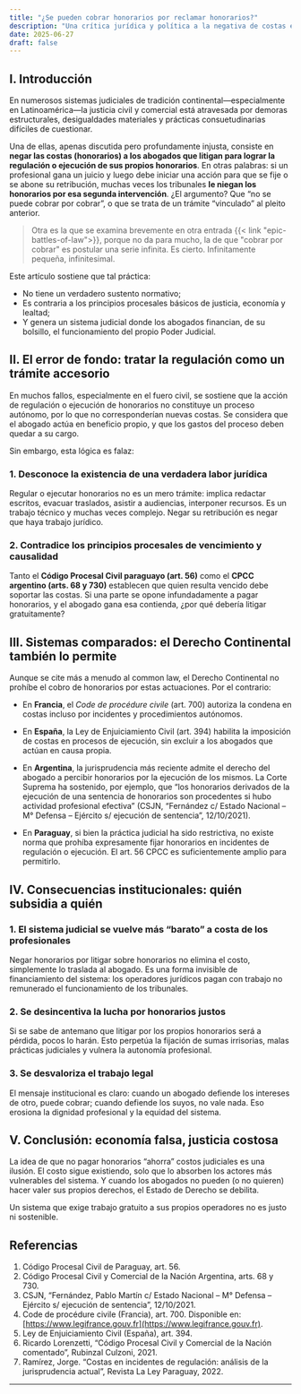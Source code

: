 ```yaml
---
title: "¿Se pueden cobrar honorarios por reclamar honorarios?"
description: "Una crítica jurídica y política a la negativa de costas en juicios de regulación. Enfoque desde el Derecho Procesal Continental, con ejemplos de Argentina y Paraguay."
date: 2025-06-27
draft: false
---
```


## I. Introducción

En numerosos sistemas judiciales de tradición continental—especialmente en Latinoamérica—la justicia civil y comercial está atravesada por demoras estructurales, desigualdades materiales y prácticas consuetudinarias difíciles de cuestionar.

Una de ellas, apenas discutida pero profundamente injusta, consiste en **negar las costas (honorarios) a los abogados que litigan para lograr la regulación o ejecución de sus propios honorarios**. En otras palabras: si un profesional gana un juicio y luego debe iniciar una acción para que se fije o se abone su retribución, muchas veces los tribunales **le niegan los honorarios por esa segunda intervención**. ¿El argumento? Que “no se puede cobrar por cobrar”, o que se trata de un trámite “vinculado” al pleito anterior.

> Otra es la que se examina brevemente en otra entrada {{< link "epic-battles-of-law">}}, porque no da para mucho, la de que "cobrar por cobrar" es postular una serie infinita. Es cierto. Infinitamente pequeña, infinitesimal.

Este artículo sostiene que tal práctica:

- No tiene un verdadero sustento normativo;
- Es contraria a los principios procesales básicos de justicia, economía y lealtad;
- Y genera un sistema judicial donde los abogados financian, de su bolsillo, el funcionamiento del propio Poder Judicial.

## II. El error de fondo: tratar la regulación como un trámite accesorio

En muchos fallos, especialmente en el fuero civil, se sostiene que la acción de regulación o ejecución de honorarios no constituye un proceso autónomo, por lo que no corresponderían nuevas costas. Se considera que el abogado actúa en beneficio propio, y que los gastos del proceso deben quedar a su cargo.

Sin embargo, esta lógica es falaz:

### 1. Desconoce la existencia de una verdadera labor jurídica

Regular o ejecutar honorarios no es un mero trámite: implica redactar escritos, evacuar traslados, asistir a audiencias, interponer recursos. Es un trabajo técnico y muchas veces complejo. Negar su retribución es negar que haya trabajo jurídico.

### 2. Contradice los principios procesales de vencimiento y causalidad

Tanto el **Código Procesal Civil paraguayo (art. 56)** como el **CPCC argentino (arts. 68 y 730)** establecen que quien resulta vencido debe soportar las costas. Si una parte se opone infundadamente a pagar honorarios, y el abogado gana esa contienda, ¿por qué debería litigar gratuitamente?

## III. Sistemas comparados: el Derecho Continental también lo permite

Aunque se cite más a menudo al common law, el Derecho Continental no prohíbe el cobro de honorarios por estas actuaciones. Por el contrario:

- En **Francia**, el *Code de procédure civile* (art. 700) autoriza la condena en costas incluso por incidentes y procedimientos autónomos.

- En **España**, la Ley de Enjuiciamiento Civil (art. 394) habilita la imposición de costas en procesos de ejecución, sin excluir a los abogados que actúan en causa propia.

- En **Argentina**, la jurisprudencia más reciente admite el derecho del abogado a percibir honorarios por la ejecución de los mismos. La Corte Suprema ha sostenido, por ejemplo, que “los honorarios derivados de la ejecución de una sentencia de honorarios son procedentes si hubo actividad profesional efectiva” (CSJN, “Fernández c/ Estado Nacional – M° Defensa – Ejército s/ ejecución de sentencia”, 12/10/2021).

- En **Paraguay**, si bien la práctica judicial ha sido restrictiva, no existe norma que prohíba expresamente fijar honorarios en incidentes de regulación o ejecución. El art. 56 CPCC es suficientemente amplio para permitirlo.

## IV. Consecuencias institucionales: quién subsidia a quién

### 1. El sistema judicial se vuelve más “barato” a costa de los profesionales

Negar honorarios por litigar sobre honorarios no elimina el costo, simplemente lo traslada al abogado. Es una forma invisible de financiamiento del sistema: los operadores jurídicos pagan con trabajo no remunerado el funcionamiento de los tribunales.

### 2. Se desincentiva la lucha por honorarios justos

Si se sabe de antemano que litigar por los propios honorarios será a pérdida, pocos lo harán. Esto perpetúa la fijación de sumas irrisorias, malas prácticas judiciales y vulnera la autonomía profesional.

### 3. Se desvaloriza el trabajo legal

El mensaje institucional es claro: cuando un abogado defiende los intereses de otro, puede cobrar; cuando defiende los suyos, no vale nada. Eso erosiona la dignidad profesional y la equidad del sistema.

## V. Conclusión: economía falsa, justicia costosa

La idea de que no pagar honorarios “ahorra” costos judiciales es una ilusión. El costo sigue existiendo, solo que lo absorben los actores más vulnerables del sistema. Y cuando los abogados no pueden (o no quieren) hacer valer sus propios derechos, el Estado de Derecho se debilita.

Un sistema que exige trabajo gratuito a sus propios operadores no es justo ni sostenible.

## Referencias

1. Código Procesal Civil de Paraguay, art. 56.
2. Código Procesal Civil y Comercial de la Nación Argentina, arts. 68 y 730.
3. CSJN, “Fernández, Pablo Martín c/ Estado Nacional – M° Defensa – Ejército s/ ejecución de sentencia”, 12/10/2021.
4. Code de procédure civile (Francia), art. 700. Disponible en: [https://www.legifrance.gouv.fr](https://www.legifrance.gouv.fr).
5. Ley de Enjuiciamiento Civil (España), art. 394.
6. Ricardo Lorenzetti, “Código Procesal Civil y Comercial de la Nación comentado”, Rubinzal Culzoni, 2021.
7. Ramírez, Jorge. “Costas en incidentes de regulación: análisis de la jurisprudencia actual”, Revista La Ley Paraguay, 2022.

---

